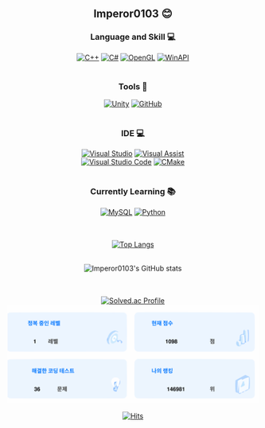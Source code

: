 <div align="center">

## Imperor0103 😊  
### Language and Skill 💻  
[![C++](https://custom-icon-badges.demolab.com/badge/C%2B%2B-%2300599C.svg?logo=cpp2&logoColor=white)](#) [![C#](https://custom-icon-badges.demolab.com/badge/C%23-%23239120.svg?logo=cshrp&logoColor=white)](#) [![OpenGL](https://custom-icon-badges.demolab.com/badge/OpenGL-%235586A4.svg?logo=opengl&logoColor=white)](#) [![WinAPI](https://custom-icon-badges.demolab.com/badge/WinAPI-%234F8A8B.svg?logo=windows&logoColor=white)](#)  
<br/>

### Tools 🔨  
[![Unity](https://custom-icon-badges.demolab.com/badge/Unity-000000.svg?logo=unity&logoColor=white)](#) [![GitHub](https://custom-icon-badges.demolab.com/badge/GitHub-181717.svg?logo=github&logoColor=white)](#)  
<br/>

### IDE 💻 
[![Visual Studio](https://custom-icon-badges.demolab.com/badge/Visual%20Studio-%235C2D91.svg?logo=visualstudio&logoColor=white)](#) [![Visual Assist](https://custom-icon-badges.demolab.com/badge/Visual%20Assist-%23FF6347.svg?logo=visualassist&logoColor=white)](#)
<br/>[![Visual Studio Code](https://custom-icon-badges.demolab.com/badge/Visual%20Studio%20Code-%23007ACC.svg?logo=visualstudiocode&logoColor=white)](#) [![CMake](https://custom-icon-badges.demolab.com/badge/CMake-%23064F8C.svg?logo=cmake&logoColor=white)](#)
<br/><br/>

### Currently Learning 📚  
[![MySQL](https://custom-icon-badges.demolab.com/badge/MySQL-%234479A1.svg?logo=mysql&logoColor=white)](#) [![Python](https://custom-icon-badges.demolab.com/badge/Python-%233776AB.svg?logo=python&logoColor=white)](#)  
<br/><br/>

[![Top Langs](https://github-readme-stats.vercel.app/api/top-langs/?username=Imperor0103&layout=compact)](https://github.com/anuraghazra/github-readme-stats)
<br/><br/>

![Imperor0103's GitHub stats](https://github-readme-stats.vercel.app/api?username=Imperor0103&theme=chartreuse-dark&count_private=true&show_icons=true)  
<br/><br/>

[![Solved.ac Profile](http://mazassumnida.wtf/api/v2/generate_badge?boj=imperor0103)](https://solved.ac/imperor0103/) ![Programmers Badge](https://raw.githubusercontent.com/Imperor0103/Programmers_Badge_Generator/main/result/result.svg)


[![Hits](https://hits.seeyoufarm.com/api/count/incr/badge.svg?url=https%3A%2F%2Fgithub.com%2FImperor0103%2Fhit-counter&count_bg=%2379C83D&title_bg=%23555555&icon=&icon_color=%23E7E7E7&title=hits&edge_flat=false)](https://hits.seeyoufarm.com)

</div>
